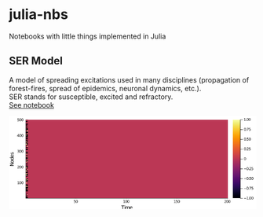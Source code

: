 # julia-nbs
Notebooks with little things implemented in Julia

## SER Model
A model of spreading excitations used in many disciplines (propagation of forest-fires, spread of epidemics, neuronal dynamics, etc.).  
SER stands for susceptible, excited and refractory.  
[See notebook](https://github.com/fabridamicelli/julia-nbs/blob/main/ser-model.ipynb)

![](images/anim-ser.gif)
